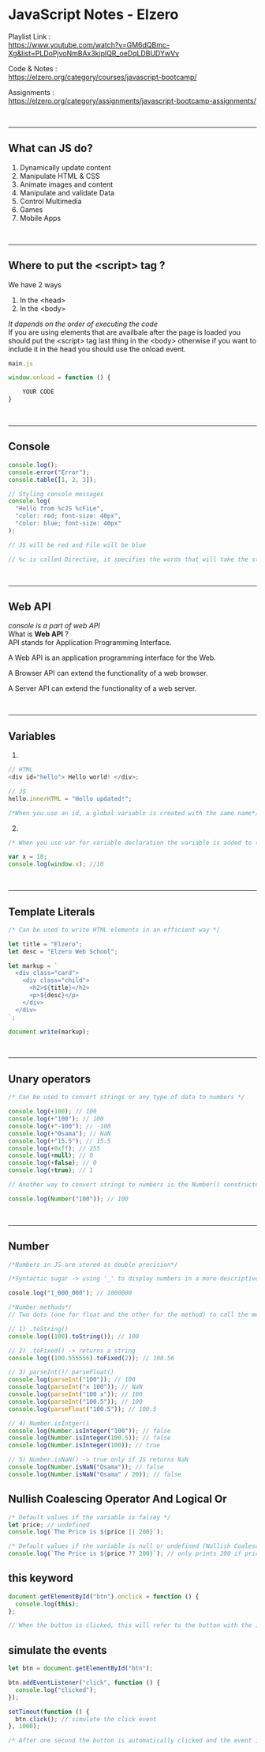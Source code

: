 # JavaScript Notes - Elzero

Playlist Link : </br>
<https://www.youtube.com/watch?v=GM6dQBmc-Xg&list=PLDoPjvoNmBAx3kiplQR_oeDqLDBUDYwVv>

Code & Notes : </br>
<https://elzero.org/category/courses/javascript-bootcamp/>

Assignments : </br>
<https://elzero.org/category/assignments/javascript-bootcamp-assignments/>

</br>

---

## What can JS do?

1. Dynamically update content
2. Manipulate HTML & CSS
3. Animate images and content
4. Manipulate and validate Data
5. Control Multimedia
6. Games
7. Mobile Apps

</br>

---

## Where to put the \<script> tag ?

We have 2 ways </br>

1. In the \<head>
2. In the \<body>
   </br>

_It dapends on the order of executing the code_
</br>
If you are using elements that are availbale after the page is loaded you should put the \<script> tag last thing in the \<body> otherwise if you want to include it in the head you should use the onload event.
</br>

```javascript
main.js

window.onload = function () {

    YOUR CODE
}

```

</br>

---

## Console

```javascript
console.log();
console.error("Error");
console.table([1, 2, 3]);

// Styling console messages
console.log(
  "Hello from %cJS %cFiLe",
  "color: red; font-size: 40px",
  "color: blue; font-size: 40px"
);

// JS will be red and File will be blue

// %c is called Directive, it specifies the words that will take the style
```

</br>

---

## Web API

_console is a part of web API_
</br>
What is **Web API** ?
</br>
API stands for Application Programming Interface.

A Web API is an application programming interface for the Web.

A Browser API can extend the functionality of a web browser.

A Server API can extend the functionality of a web server.

</br>

---

## Variables

1.

```js
// HTML
<div id="hello"> Hello world! </div>;

// JS
hello.innerHTML = "Hello updated!";

/*When you use an id, a global variable is created with the same name*/
```

2.

```js
/* When you use var for variable declaration the variable is added to the window object => Causes variable scope drama */

var x = 10;
console.log(window.x); //10
```

</br>

---

## Template Literals

```js
/* Can be used to write HTML elements in an efficient way */

let title = "Elzero";
let desc = "Elzero Web School";

let markup = `
  <div class="card">
    <div class="child">
      <h2>${title}</h2>
      <p>${desc}</p>
    </div>
  </div>
`;

document.write(markup);
```

</br>

---

## Unary operators

```js
/* Can be used to convert strings or any type of data to numbers */

console.log(+100); // 100
console.log(+"100"); // 100
console.log(+"-100"); // -100
console.log(+"Osama"); // NaN
console.log(+"15.5"); // 15.5
console.log(+0xff); // 255
console.log(+null); // 0
console.log(+false); // 0
console.log(+true); // 1

// Another way to convert strings to numbers is the Number() constructor

console.log(Number("100")); // 100
```

</br>

---

## Number

```js
/*Numbers in JS are stored as double precision*/

/*Syntactic sugar -> using '_' to display numbers in a more descriptive way for the developers*/

cosole.log("1_000_000"); // 1000000

/*Number methods*/
// Two dots (one for float and the other for the method) to call the method or paranthesis

// 1) .toString()
console.log((100).toString()); // 100

// 2) .toFixed() -> returns a string
console.log((100.555556).toFixed(2)); // 100.56

// 3) parseInt()/ parseFloat()
console.log(parseInt("100")); // 100
console.log(parseInt("x 100")); // NaN
console.log(parseInt("100 x")); // 100
console.log(parseInt("100.5")); // 100
console.log(parseFloat("100.5")); // 100.5

// 4) Number.isIntger()
console.log(Number.isInteger("100")); // false
console.log(Number.isInteger(100.5)); // false
console.log(Number.isInteger(100)); // true

// 5) Number.isNaN() -> true only if JS returns NaN
console.log(Number.isNaN("Osama")); // false
console.log(Number.isNaN("Osama" / 20)); // false
```

## Nullish Coalescing Operator And Logical Or

```js
/* Default values if the variable is falsey */
let price; // undefined
console.log(`The Price is ${price || 200}`);

/* Default values if the variable is null or undefined (Nullish Coalescing)*/
console.log(`The Price is ${price ?? 200}`); // only prints 200 if price is undefined or null
```

## this keyword

```js
document.getElementById("btn").onclick = function () {
  console.log(this);
};

// When the button is clicked, this will refer to the button with the id btn and will print it to the console (can be used if multiple buttons exist and you want to know which one has been clicked)
```

## simulate the events

```js
let btn = document.getElementById("btn");

btn.addEventListener("click", function () {
  console.log("clicked");
});

setTimout(function () {
  btn.click(); // simulate the click event
}, 1000);

/* After one second the button is automatically clicked and the event is fired*/
```
